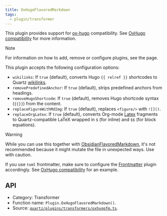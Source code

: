 ```yaml
---
title: OxHugoFlavoredMarkdown
tags:
  - plugin/transformer
---
```


This plugin provides support for [ox-hugo](https://github.com/kaushalmodi/ox-hugo) compatibility. See [OxHugo compatibility](docs/features/OxHugo%20compatibility.md) for more information.

> [!note]
> For information on how to add, remove or configure plugins, see the [](docs/configuration.md#Plugins|Configuration) page.

This plugin accepts the following configuration options:

- `wikilinks`: If `true` (default), converts Hugo `{{ relref }}` shortcodes to Quartz [wikilinks](docs/features/wikilinks.md).
- `removePredefinedAnchor`: If `true` (default), strips predefined anchors from headings.
- `removeHugoShortcode`: If `true` (default), removes Hugo shortcode syntax (`{{}}`) from the content.
- `replaceFigureWithMdImg`: If `true` (default), replaces `<figure/>` with `![]()`.
- `replaceOrgLatex`: If `true` (default), converts Org-mode [Latex](docs/features/Latex.md) fragments to Quartz-compatible LaTeX wrapped in `$` (for inline) and `$$` (for block equations).

> [!warning]
> While you can use this together with [ObsidianFlavoredMarkdown](docs/plugins/ObsidianFlavoredMarkdown.md), it's not recommended because it might mutate the file in unexpected ways. Use with caution.
>
> If you use `toml` frontmatter, make sure to configure the [Frontmatter](docs/plugins/Frontmatter.md) plugin accordingly. See [OxHugo compatibility](docs/features/OxHugo%20compatibility.md) for an example.

## API

- Category: Transformer
- Function name: `Plugin.OxHugoFlavoredMarkdown()`.
- Source: [`quartz/plugins/transformers/oxhugofm.ts`](https://github.com/jackyzha0/quartz/blob/v4/quartz/plugins/transformers/oxhugofm.ts).
